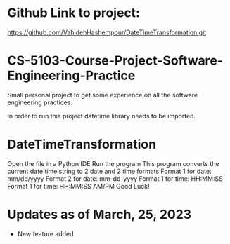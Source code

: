# Github Link to project:
https://github.com/VahidehHashempour/DateTimeTransformation.git
# CS-5103-Course-Project-Software-Engineering-Practice
Small personal project to get some experience on all the software engineering practices.

In order to run this project datetime library needs to be imported.
# DateTimeTransformation
Open the file in a Python IDE
Run the program
This program converts the current date time string to 2 date and 2 time formats
Format 1 for date: mm/dd/yyyy
Format 2 for date: mm-dd-yyyy
Format 1 for time: HH:MM:SS
Format 1 for time: HH:MM:SS AM/PM
Good Luck!
# Updates as of March, 25, 2023
* New feature added

